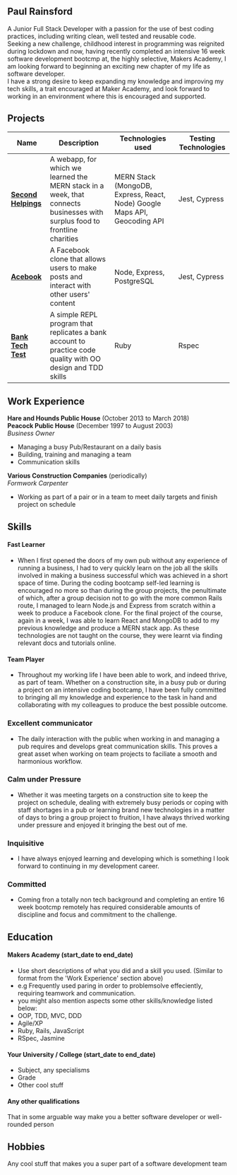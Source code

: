 ## Paul Rainsford

A Junior Full Stack Developer with a passion for the use of best coding practices, including writing clean, well tested and reusable code.<br>
Seeking a new challenge, childhood interest in programming was reignited during lockdown and now, having recently completed an intensive 16 week software development bootcmp at, the highly selective, Makers Academy, I am looking forward to beginning an exciting new chapter of my life as software developer.<br>
I have a strong desire to keep expanding my knowledge and improving my tech skills, a trait encouraged at Maker Academy, and look forward to working in an environment where this is encouraged and supported.

## Projects

| Name                         | Description       | Technologies used | Testing Technologies |
| ---------------------------- | ----------------- | ----------------- | --------------------- |
| **[Second Helpings](https://github.com/Nicola-Carroll/tech_for_good.git)**            | A webapp, for which we learned the MERN stack in a week, that connects businesses with surplus food to frontline charities | MERN Stack (MongoDB, Express, React, Node) Google Maps API, Geocoding API | Jest, Cypress |
| **[Acebook](https://github.com/danroche10/acebook-it-does-not-node-well.git)** | A Facebook clone that allows users to make posts and interact with other users' content |Node, Express, PostgreSQL           | Jest, Cypress |
 **[Bank Tech Test](https://github.com/PaulRainsford/bank_tech.git)** | A simple REPL program that replicates a bank account to practice code quality with OO design and TDD skills | Ruby | Rspec |

## Work Experience

**Hare and Hounds Public House** (October 2013 to March 2018)  
**Peacock Public House** (December 1997 to August 2003)  
_Business Owner_

- Managing a busy Pub/Restaurant on a daily basis
- Building, training and managing a team
- Communication skills 

**Various Construction Companies** (periodically)  
_Formwork Carpenter_

- Working as part of a pair or in a team to meet daily targets and finish project on schedule


## Skills

#### Fast Learner

- When I first opened the doors of my own pub without any experience of running a business, I had to very quickly learn on the job all the skills involved in making a business successful which was achieved in a short space of time. During the coding bootcamp self-led learning is encouraged no more so than during the group projects, the penultimate of which, after a group decision not to go with the more common Rails route, I managed to learn Node.js and Express from scratch within a week to produce a Facebook clone. For the final project of the course, again in a week, I was able to learn React and MongoDB to add to my previous knowledge and produce a MERN stack app. As these technologies are not taught on the course, they were learnt via finding relevant docs and tutorials online.


#### Team Player

- Throughout my working life I have been able to work, and indeed thrive, as part of team. Whether on a construction site, in a busy pub or during a project on an intensive coding bootcamp, I have been fully committed to bringing all my knowledge and experience to the task in hand and collaborating with my colleagues to produce the best possible outcome.

### Excellent communicator

- The daily interaction with the public when working in and managing a pub requires and develops great communication skills. This proves a great asset when working on team projects to faciliate a smooth and harmonious workflow.

### Calm under Pressure

- Whether it was meeting targets on a construction site to keep the project on schedule, dealing with extremely busy periods or coping with staff shortages in a pub or learning brand new technologies in a matter of days to bring a group project to fruition, I have always thrived working under pressure and enjoyed it bringing the best out of me.

### Inquisitive

- I have always enjoyed learning and developing which is something I look forward to continuing in my development career.

### Committed

- Coming fron a totally non tech background and completing an entire 16 week bootcmp remotely has required considerable amounts of discipline and focus and commitment to the challenge.


## Education

#### Makers Academy (start_date to end_date)
- Use short descriptions of what you did and a skill you used. (Similar to format from the 'Work Experience' section above)
- e.g Frequently used paring in order to problemsolve effeciently, requiring teamwork and communication.
- you might also mention aspects some other skills/knowledge listed below: 
- OOP, TDD, MVC, DDD
- Agile/XP
- Ruby, Rails, JavaScript
- RSpec, Jasmine

#### Your University / College (start_date to end_date)

- Subject, any specialisms
- Grade
- Other cool stuff

#### Any other qualifications

That in some arguable way make you a better software developer or well-rounded person

## Hobbies

Any cool stuff that makes you a super part of a software development team
